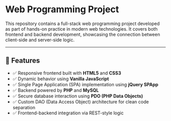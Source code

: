 # Web Programming Project

This repository contains a full-stack web programming project developed as part of hands-on practice in modern web technologies. It covers both frontend and backend development, showcasing the connection between client-side and server-side logic.

---

## 📌 Features

- ✅ Responsive frontend built with **HTML5** and **CSS3**
- ✅ Dynamic behavior using **Vanilla JavaScript**
- ✅ Single Page Application (SPA) implementation using **jQuery SPApp**
- ✅ Backend powered by **PHP** and **MySQL**
- ✅ Secure database interaction using **PDO (PHP Data Objects)**
- ✅ Custom DAO (Data Access Object) architecture for clean code separation
- ✅ Frontend-backend integration via REST-style logic



